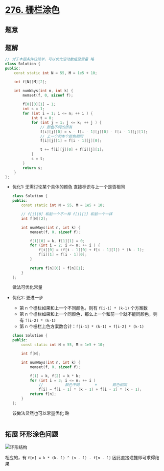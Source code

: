 #  [276. 栅栏涂色](https://leetcode.cn/problems/paint-fence/)

## 题意



## 题解



```c++
// 对于本题条件较简单，可以优化滚动数组至常量 略
class Solution {
public:
    const static int N = 55, M = 1e5 + 10;

    int f[N][M][2];

    int numWays(int n, int k) {
        memset(f, 0, sizeof f);
        
        f[0][0][1] = 1;
        int s = 1;        
        for (int i = 1; i <= n; ++ i ) {
            int t = 0;
            for (int j = 1; j <= k; ++ j ) {
                // 颜色不同的所有
                f[i][j][0] = s - f[i - 1][j][0] - f[i - 1][j][1];
                // 上一个和本个颜色相同
                f[i][j][1] = f[i - 1][j][0];

                t += f[i][j][0] + f[i][j][1];
            }
            s = t;
        }
        return s;
    }
};
```

-   优化1: 无需讨论某个具体的颜色 直接标识与上一个是否相同

    ```c++
    class Solution {
    public:
        const static int N = 55, M = 1e5 + 10;
    
        // f[i][0] 和前一个不一样 f[i][1] 和前一个一样
        int f[N][2];
    
        int numWays(int n, int k) {
            memset(f, 0, sizeof f);
    
            f[1][0] = k, f[1][1] = 0;
            for (int i = 2; i <= n; ++ i ) {
                f[i][0] = (f[i - 1][0] + f[i - 1][1]) * (k - 1);
                f[i][1] = f[i - 1][0];
            }
            
            return f[n][0] + f[n][1];
        }
    };
    ```

    做法可优化常量

-   优化2: 更进一步

    -   第 n 个栅栏如果和上一个不同颜色，则有 `f[i-1] * (k-1)` 个方案数
    -   第 n 个栅栏如果和上一个同颜色，那么上一个和前一个就不能同颜色，则有 `f[i-2] * (k-1)`
    -   第 n 个栅栏上色方案数合计：`f[i-1] * (k-1) + f[i-2] * (k-1)`

    ```c++
    class Solution {
    public:
        const static int N = 55, M = 1e5 + 10;
    
        int f[N];
    
        int numWays(int n, int k) {
            memset(f, 0, sizeof f);
    
            f[1] = k, f[2] = k * k;
            for (int i = 3; i <= n; ++ i )
                //          颜色不同       +       颜色相同
                f[i] = f[i - 1] * (k - 1) + f[i - 2] * (k - 1);
            return f[n];
        }
    };
    ```

    该做法显然也可以常量优化 略



```python3

```





## 拓展 环形涂色问题

![环形结构](https://pic4.zhimg.com/80/v2-5966a5d3aabeb2c1e7e9ba2c3a82de40_1440w.jpg)



相应的，有 `f[n] = k * (k- 1) ^ (n - 1) - f[n - 1]`  因此直接递推即可求得结果
